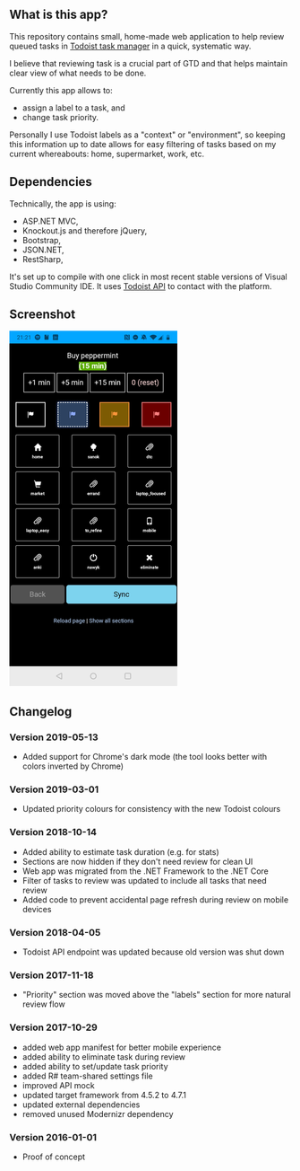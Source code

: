 ## What is this app?

This repository contains small, home-made web application to help review queued tasks in [Todoist task manager](http://todoist.com) in a quick, systematic way.

I believe that reviewing task is a crucial part of GTD and that helps maintain clear view of what needs to be done.

Currently this app allows to:
* assign a label to a task, and
* change task priority.

Personally I use Todoist labels as a "context" or "environment", so keeping this information up to date allows for easy filtering of tasks based on my current whereabouts: home, supermarket, work, etc.

## Dependencies

Technically, the app is using:
* ASP.NET MVC,
* Knockout.js and therefore jQuery,
* Bootstrap,
* JSON.NET,
* RestSharp,

It's set up to compile with one click in most recent stable versions of Visual Studio Community IDE. It uses [Todoist API](https://developer.todoist.com/) to contact with the platform.

## Screenshot
![](documentation/todoist-review-app-screenshot-300-2019-07-27.png)

## Changelog

### Version 2019-05-13
* Added support for Chrome's dark mode (the tool looks better with colors inverted by Chrome)

### Version 2019-03-01
* Updated priority colours for consistency with the new Todoist colours

### Version 2018-10-14
* Added ability to estimate task duration (e.g. for stats)
* Sections are now hidden if they don't need review for clean UI
* Web app was migrated from the .NET Framework to the .NET Core
* Filter of tasks to review was updated to include all tasks that need review
* Added code to prevent accidental page refresh during review on mobile devices

### Version 2018-04-05
* Todoist API endpoint was updated because old version was shut down

### Version 2017-11-18
* "Priority" section was moved above the "labels" section for more natural review flow

### Version 2017-10-29
* added web app manifest for better mobile experience
* added ability to eliminate task during review
* added ability to set/update task priority
* added R# team-shared settings file
* improved API mock
* updated target framework from 4.5.2 to 4.7.1
* updated external dependencies
* removed unused Modernizr dependency

### Version 2016-01-01
* Proof of concept
